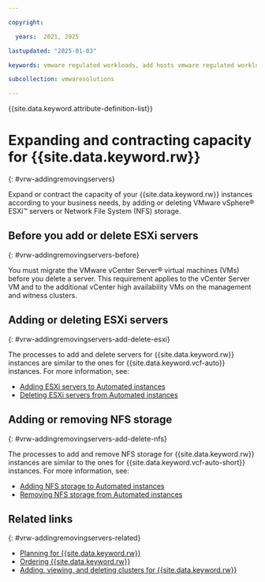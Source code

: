 ```yaml
---

copyright:

  years:  2021, 2025

lastupdated: "2025-01-03"

keywords: vmware regulated workloads, add hosts vmware regulated workloads, add servers vmware regulated workloads, remove hosts vmware regulated workloads

subcollection: vmwaresolutions

---
```


{{site.data.keyword.attribute-definition-list}}

# Expanding and contracting capacity for {{site.data.keyword.rw}}
{: #vrw-addingremovingservers}

Expand or contract the capacity of your {{site.data.keyword.rw}} instances according to your business needs, by adding or deleting VMware vSphere® ESXi™ servers or Network File System (NFS) storage.

## Before you add or delete ESXi servers
{: #vrw-addingremovingservers-before}

You must migrate the VMware vCenter Server® virtual machines (VMs) before you delete a server. This requirement applies to the vCenter Server VM and to the additional vCenter high availability VMs on the management and witness clusters.

## Adding or deleting ESXi servers
{: #vrw-addingremovingservers-add-delete-esxi}

The processes to add and delete servers for {{site.data.keyword.rw}} instances are similar to the ones for {{site.data.keyword.vcf-auto}} instances. For more information, see:
* [Adding ESXi servers to Automated instances](/docs/vmwaresolutions?topic=vmwaresolutions-vc_addingservers)
* [Deleting ESXi servers from Automated instances](/docs/vmwaresolutions?topic=vmwaresolutions-vc_removingservers)

## Adding or removing NFS storage
{: #vrw-addingremovingservers-add-delete-nfs}

The processes to add and remove NFS storage for {{site.data.keyword.rw}} instances are similar to the ones for {{site.data.keyword.vcf-auto-short}} instances. For more information, see:
* [Adding NFS storage to Automated instances](/docs/vmwaresolutions?topic=vmwaresolutions-vc_addingnfs)
* [Removing NFS storage from Automated instances](/docs/vmwaresolutions?topic=vmwaresolutions-vc_removingnfs)

## Related links
{: #vrw-addingremovingservers-related}

* [Planning for {{site.data.keyword.rw}}](/docs/vmwaresolutions?topic=vmwaresolutions-vrw-planning)
* [Ordering {{site.data.keyword.rw}}](/docs/vmwaresolutions?topic=vmwaresolutions-vrw-orderinginstance-req)
* [Adding, viewing, and deleting clusters for {{site.data.keyword.rw}}](/docs/vmwaresolutions?topic=vmwaresolutions-vrw-addingviewingclusters#vrw-addingviewingclusters)
